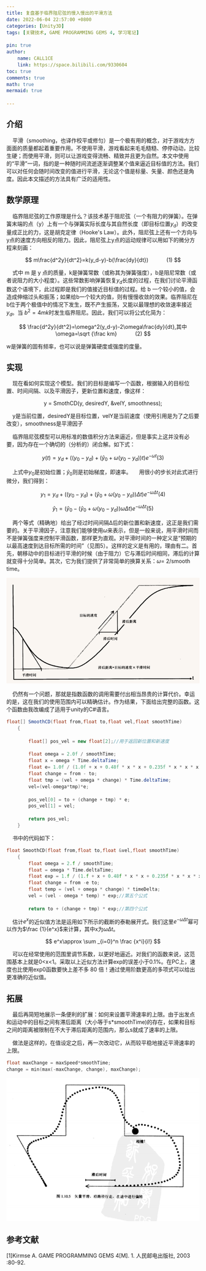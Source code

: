```yaml
---
title: 复盘基于临界阻尼弦的慢入慢出的平滑方法
date: 2022-06-04 22:57:00 +0800
categories: [Unity3D]
tags: [关键技术, GAME PROGRAMMING GEMS 4, 学习笔记]

pin: true
author: 
    name: CALL1CE
    link: https://space.bilibili.com/9330604
toc: true
comments: true
math: true
mermaid: true

---
```


## 介绍

    平滑（smoothing，也译作校平或修匀）是一个极有用的概念，对于游戏方方面面的质量都起着重要作用。不使用平滑，游戏看起来毛毛糙糙、停停动动，比较生硬；而使用平滑，则可以让游戏变得流畅、精致并且更为自然。本文中使用的“平滑”一词，指的是一种随时间流逝逐渐调整某个值来逼近目标值的方法。我们可以对任何会随时间改变的值进行平滑，无论这个值是标量、矢量、颜色还是角度。因此本文描述的方法具有广泛的适用性。

## 数学原理

    临界阻尼弦的工作原理是什么？该技术基于阻尼弦（一个有阻力的弹簧）。在弹簧末端的点（y）上有一个与弹簧实际长度与其自然长度（即目标位置$y_d$）的改变量成正比的力，这是胡克定律（Hooke's Law）。此外，阻尼弦上还有一个方向与y点的速度方向相反的阻力。因此，阻尼弦上y点的运动规律可以用如下的微分方程来刻画：

$$
m\frac{d^2y}{dt^2}=k(y_d-y)-b(\frac{dy}{dt})            (1)
$$

    式中 m 是 y 点的质量，k是弹簧常数（或称其为弹簧强度），b是阻尼常数（或者说阻力的大小程度）。这些常数影响弹簧恢复$y_d$长度的过程，在我们讨论平滑函数这个语境下，此过程即是我们的值接近目标值的过程。给 b 一个较小的值，会造成伸缩过头和振荡；如果给b一个较大的值，则有慢慢收敛的效果。临界阻尼在 b位于两个极值中的情况下发生，既不产生振荡，又能以最理想的收敛速率接近 $y_d$。当 $b^2=4mk$时发生临界阻尼。因此，我们可以将公式化简为：

$$
\frac{d^2y}{dt^2}=\omega^2(y_d-y)-2\omega\frac{dy}{dt},其中\omega=\sqrt {\frac km}            (2)
$$

w是弹簧的固有频率，也可以说是弹簧硬度或强度的度量。

## 实现

    现在看如何实现这个模型。我们的目标是编写一个函数，根据输入的目标位置、时间间隔、以及平滑因子，更新位置和速度，像这样：

<center>  y = SmothCD(y, desiredY, &velY, smoothness); </center>

    y是当前位置，desiredY是目标位置，velY是当前速度（使用引用是为了之后要改变），smoothness是平滑因子

    临界阻尼弦模型可以用标准的数值积分方法来逼近，但是事实上这并没有必要，因为存在一个确切的（分析的）闭合解。如下式：

$$
y(t)=y_d+((y_0-y_d)+(\hat y_0+\omega(y_0-y_d))t)e^{-\omega t}            (3)
$$

    上式中$y_0$是初始位置；$\hat y_0$则是初始梯度，即速率。
    用很小的步长对此式进行微分，我们得到：

$$
y_1=y_d+((y_0-y_d)+(\hat y_0+\omega (y_0-y_d))\Delta t)e^{-\omega \Delta t}            (4)
$$

$$
\hat y_1=(\hat y_0-(\hat y_0+\omega (y_0-y_d))\omega \Delta t)e^{-\omega \Delta t}            (5)
$$

    两个等式（精确地）给出了经过时间间隔Δ后的新位置和新速度，这正是我们需要的。关于平滑因子，注意我们能够使用$\omega$来表示，但是一般来说，用平滑时间而不是弹簧强度来控制平滑函数，那样更为直观。对平滑时间的一种定义是“预期的以最高速度到达目标所需的时间”（见图5）。这样的定义是有用的，理由有二。首先，朝移动中的目标进行平滑的时候（由于阻力）它与滞后时间相同，滞后的计算就变得十分简单。其次，它为我们提供了非常简单的换算关系：$\omega$= 2/smooth time。

![](https://raw.githubusercontent.com/CALL1CE/ImgStage/main/202206042156467.png)

    仍然有一个问题，那就是指数函数的调用需要付出相当昂贵的计算代价。幸运的是，这在我们的使用范围内可以精确估计。作为结果，下面给出完整的函数。这个函数由我改编成了适用于unity的C#语言。

```csharp
float[] SmoothCD(float from,float to,float vel,float smoothTime)
    {

        float[] pos_vel = new float[2];//用于返回新位置和新速度

        float omega = 2.0f / smoothTime;
        float x = omega * Time.deltaTime;
        float e= 1.0f / (1.0f + x + 0.48f * x * x + 0.235f * x * x * x);
        float change = from - to;
        float tmp = (vel + omega * change) * Time.deltaTime;
        vel=(vel-omega*tmp)*e;

        pos_vel[0] = to + (change + tmp) * e;
        pos_vel[1] = vel;

        return pos_vel;
    }
```

    书中的代码如下：

```cpp
float SmoothCD(float from,float to,float &vel,float smoothTime)
    {
        float omega = 2.f / smoothTime;
        float = omega * Time.deltaTime;
        float exp = 1.f / (1.f + x + 0.48f * x * x + 0.235f * x * x * x);
        float change = from -e to;
        float temp = (vel + omega * change) * timeDelta;
        vel = (vel - omega * temp) * exp;//第五个公式

        return to + (change + tmp) * exp;//第四个公式
```

    估计$e^x$的近似值方法是运用如下所示的截断的泰勒展开式。我们这里$e^{-\omega \Delta t}$幂可以作为$\frac {1}{e^x}$来计算，其中x为$\omega \Delta t$。

$$
e^x\approx \sum _{i=0}^n \frac {x^i}{i!}
$$

    可以在经常使用的范围里调节系数，以更好地逼近。对我们的函数来说，这范围基本上就是0<x<1。采取以上近似方法计算exp的误差小于0.1%。在PC上，速度也比使用exp0函数要快上差不多 80 倍！通过使用阶数更高的多项式可以给出更准确的近似值。

## 拓展

    最后再简短地展示一条便利的扩展：如何来设置平滑速率的上限。由于出发点和运动中的目标之间有滞后距离（大小等于s*smoothTime)的存在，如果和目标之间的距离被限制在不大于滞后距离的范围内，那么s就成了速率的上限。

    做法是这样的，在值设定之后，再一次改动它，从而较平稳地接近平滑速率的上限。

```cpp
float maxChange = maxSpeed*smoothTime;
change = min(max(-maxChange, change), maxChange);
```

![](https://raw.githubusercontent.com/CALL1CE/ImgStage/main/202206042156468.png)

## 参考文献

[1]Kirmse A. GAME PROGRAMMING GEMS 4[M]. 1. 人民邮电出版社, 2003 :80-92.
